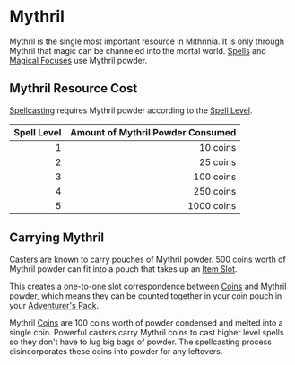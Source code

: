 # Mythril

Mythril is the single most important resource in Mithrinia. It is only through Mythril that magic can be channeled into the mortal world. [Spells](../Spells.md) and [Magical Focuses](Magical%20Focus.md) use Mythril powder.

## Mythril Resource Cost

[Spellcasting](Spellcasting.md) requires Mythril powder according to the [Spell Level](../Spells/Spell%20Level.md).

| Spell Level | Amount of Mythril Powder Consumed |
| ----------: | --------------------------------: |
|           1 |                          10 coins |
|           2 |                          25 coins |
|           3 |                         100 coins |
|           4 |                         250 coins |
|           5 |                        1000 coins |

## Carrying Mythril

Casters are known to carry pouches of Mythril powder. 500 coins worth of Mythril powder can fit into a pouch that takes up an [Item Slot](../../Player%20Characters/Derived%20Statistics/Item%20Slot.md).

This creates a one-to-one slot correspondence between [Coins](../../Resources%20for%20GMs/Economy/Coins.md) and Mythril powder, which means they can be counted together in your coin pouch in your [Adventurer's Pack](../../Items%20and%20Gear/Gear/100%20Coins/Adventurer's%20Pack.md).

Mythril [Coins](../../Resources%20for%20GMs/Economy/Coins.md#Imperial%20Currency%20and%20Availability) are 100 coins worth of powder condensed and melted into a single coin. Powerful casters carry Mythril coins to cast higher level spells so they don't have to lug big bags of powder. The spellcasting process disincorporates these coins into powder for any leftovers.
